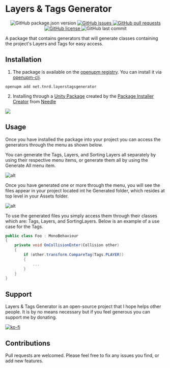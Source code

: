 # Layers & Tags Generator

<p align="center">
	<img alt="GitHub package.json version" src ="https://img.shields.io/github/package-json/v/Thundernerd/Unity3D-LayersTagsGenerator" />
	<a href="https://github.com/Thundernerd/Unity3D-LayersTagsGenerator/issues">
		<img alt="GitHub issues" src ="https://img.shields.io/github/issues/Thundernerd/Unity3D-LayersTagsGenerator" />
	</a>
	<a href="https://github.com/Thundernerd/Unity3D-LayersTagsGenerator/pulls">
		<img alt="GitHub pull requests" src ="https://img.shields.io/github/issues-pr/Thundernerd/Unity3D-LayersTagsGenerator" />
	</a>
	<a href="https://github.com/Thundernerd/Unity3D-LayersTagsGenerator/blob/master/LICENSE.md">
		<img alt="GitHub license" src ="https://img.shields.io/github/license/Thundernerd/Unity3D-LayersTagsGenerator" />
	</a>
	<img alt="GitHub last commit" src ="https://img.shields.io/github/last-commit/Thundernerd/Unity3D-LayersTagsGenerator" />
</p>

A package that contains generators that will generate classes containing the project's Layers and Tags for easy access.

## Installation
1. The package is available on the [openupm registry](https://openupm.com). You can install it via [openupm-cli](https://github.com/openupm/openupm-cli).
```
openupm add net.tnrd.layerstagsgenerator
```
2. Installing through a [Unity Package](http://package-installer.glitch.me/v1/installer/package.openupm.com/net.tnrd.layerstagsgenerator?registry=https://package.openupm.com) created by the [Package Installer Creator](https://package-installer.glitch.me) from [Needle](https://needle.tools)

[<img src="https://img.shields.io/badge/-Download-success?style=for-the-badge"/>](http://package-installer.glitch.me/v1/installer/package.openupm.com/net.tnrd.layerstagsgenerator?registry=https://package.openupm.com)

## Usage

Once you have installed the package into your project you can access the generators through the menu as shown below.

You can generate the Tags, Layers, and Sorting Layers all separately by using their respective menu items, or generate them all by using the Generate All menu item.


![alt](./~Documentation/menu_items.png)


Once you have generated one or more through the menu, you will see the files appear in your project located int he Generated folder, which resides at top level in your Assets folder.

![alt](./~Documentation/generated_files.png)

To use the generated files you simply access them through their classes which are: Tags, Layers, and SortingLayers.
Below is an example of a use case for the Tags. 

```c#
public class Foo : MonoBehaviour
{
    private void OnCollisionEnter(Collision other)
    {
        if (other.transform.CompareTag(Tags.PLAYER))
        {
            ...
        }
    }
}
```

## Support
Layers & Tags Generator is an open-source project that I hope helps other people. It is by no means necessary but if you feel generous you can support me by donating.

[![ko-fi](https://www.ko-fi.com/img/githubbutton_sm.svg)](https://ko-fi.com/J3J11GEYY)

## Contributions
Pull requests are welcomed. Please feel free to fix any issues you find, or add new features.

